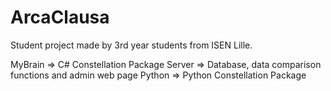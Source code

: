 # ArcaClausa
Student project made by 3rd year students from ISEN Lille.

MyBrain => C# Constellation Package
Server => Database, data comparison functions and admin web page
Python => Python Constellation Package
